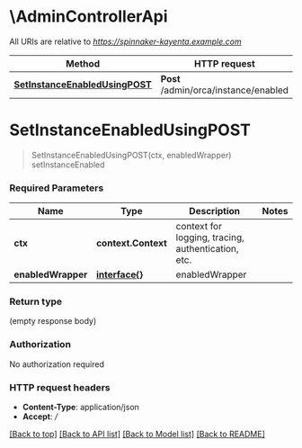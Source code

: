 # \AdminControllerApi

All URIs are relative to *https://spinnaker-kayenta.example.com*

Method | HTTP request | Description
------------- | ------------- | -------------
[**SetInstanceEnabledUsingPOST**](AdminControllerApi.md#SetInstanceEnabledUsingPOST) | **Post** /admin/orca/instance/enabled | setInstanceEnabled


# **SetInstanceEnabledUsingPOST**
> SetInstanceEnabledUsingPOST(ctx, enabledWrapper)
setInstanceEnabled

### Required Parameters

Name | Type | Description  | Notes
------------- | ------------- | ------------- | -------------
 **ctx** | **context.Context** | context for logging, tracing, authentication, etc.
  **enabledWrapper** | [**interface{}**](interface{}.md)| enabledWrapper | 

### Return type

 (empty response body)

### Authorization

No authorization required

### HTTP request headers

 - **Content-Type**: application/json
 - **Accept**: */*

[[Back to top]](#) [[Back to API list]](../README.md#documentation-for-api-endpoints) [[Back to Model list]](../README.md#documentation-for-models) [[Back to README]](../README.md)

